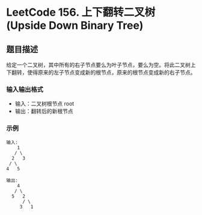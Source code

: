 # LeetCode 156. 上下翻转二叉树 (Upside Down Binary Tree)

## 题目描述

给定一个二叉树，其中所有的右子节点要么为叶子节点，要么为空。将此二叉树上下翻转，使得原来的左子节点变成新的根节点，原来的根节点变成新的右子节点。

### 输入输出格式
- 输入：二叉树根节点 root
- 输出：翻转后的新根节点

### 示例
```
输入:
    1
   / \
  2   3
 / \
4   5

输出:
    4
   / \
  5   2
      / \
     3   1
``` 